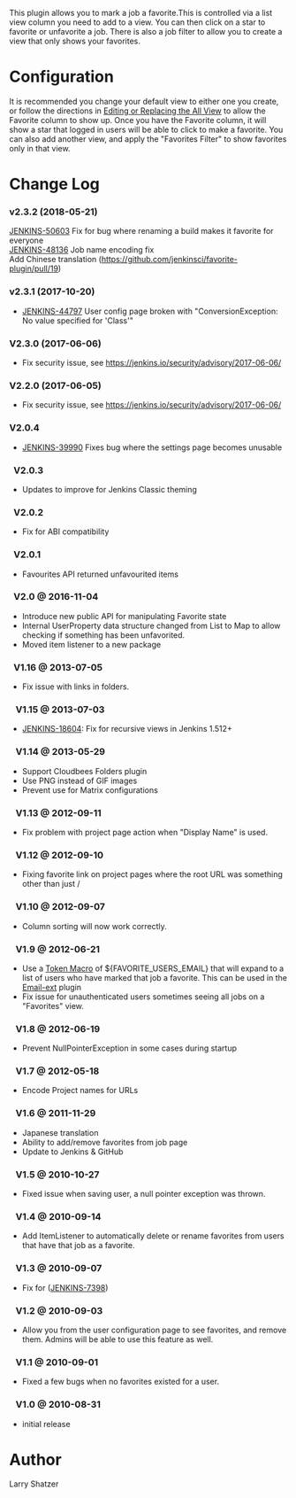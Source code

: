 
This plugin allows you to mark a job a favorite.This is controlled via a
list view column you need to add to a view. You can then click on a star
to favorite or unfavorite a job. There is also a job filter to allow you
to create a view that only shows your favorites.

# Configuration

It is recommended you change your default view to either one you create,
or follow the directions in [Editing or Replacing the All
View](http://localhost:8085/display/JENKINS/Editing+or+Replacing+the+All+View)
to allow the Favorite column to show up. Once you have the Favorite
column, it will show a star that logged in users will be able to click
to make a favorite. You can also add another view, and apply the
"Favorites Filter" to show favorites only in that view.

# Change Log

### v2.3.2 (2018-05-21)

[JENKINS-50603](https://issues.jenkins-ci.org/browse/JENKINS-50603) Fix
for bug where renaming a build makes it favorite for everyone  
[JENKINS-48136](https://issues.jenkins-ci.org/browse/JENKINS-48136) Job
name encoding fix  
Add Chinese translation
(<https://github.com/jenkinsci/favorite-plugin/pull/19>)

### v2.3.1 (2017-10-20)

-   [JENKINS-44797](https://issues.jenkins-ci.org/browse/JENKINS-44797) User
    config page broken with "ConversionException: No value specified for
    'Class'"

### V2.3.0 (2017-06-06)

-   Fix security issue, see
    <https://jenkins.io/security/advisory/2017-06-06/>

### V2.2.0 (2017-06-05)

-   Fix security issue, see
    <https://jenkins.io/security/advisory/2017-06-06/>

### V2.0.4

-   [JENKINS-39990](https://issues.jenkins-ci.org/browse/JENKINS-39990) Fixes
    bug where the settings page becomes unusable 

###   V2.0.3

-   Updates to improve for Jenkins Classic theming

###   V2.0.2

-   Fix for ABI compatibility

###   V2.0.1

-   Favourites API returned unfavourited items

###   V2.0 @ 2016-11-04

-   Introduce new public API for manipulating Favorite state
-   Internal UserProperty data structure changed from List to Map to
    allow checking if something has been unfavorited.
-   Moved item listener to a new package

###   V1.16 @ 2013-07-05

-   Fix issue with links in folders.

###    V1.15 @ 2013-07-03

-   [JENKINS-18604](https://issues.jenkins-ci.org/browse/JENKINS-18604):
    Fix for recursive views in Jenkins 1.512+

###    V1.14 @ 2013-05-29

-   Support Cloudbees Folders plugin
-   Use PNG instead of GIF images
-   Prevent use for Matrix configurations

###    V1.13 @ 2012-09-11

-   Fix problem with project page action when "Display Name" is used.

###    V1.12 @ 2012-09-10

-   Fixing favorite link on project pages where the root URL was
    something other than just /

###    V1.10 @ 2012-09-07

-   Column sorting will now work correctly.

###    V1.9 @ 2012-06-21

-   Use a [Token
    Macro](http://localhost:8085/display/JENKINS/Token+Macro+Plugin) of
    ${FAVORITE\_USERS\_EMAIL} that will expand to a list of users who
    have marked that job a favorite. This can be used in the
    [Email-ext](http://localhost:8085/display/JENKINS/Email-ext+plugin) plugin
-   Fix issue for unauthenticated users sometimes seeing all jobs on a
    "Favorites" view.

###    V1.8 @ 2012-06-19

-   Prevent NullPointerException in some cases during startup

###    V1.7 @ 2012-05-18

-   Encode Project names for URLs

###    V1.6 @ 2011-11-29

-   Japanese translation
-   Ability to add/remove favorites from job page
-   Update to Jenkins & GitHub

###    V1.5 @ 2010-10-27

-   Fixed issue when saving user, a null pointer exception was thrown.

###    V1.4 @ 2010-09-14

-   Add ItemListener to automatically delete or rename favorites from
    users that have that job as a favorite.

###    V1.3 @ 2010-09-07

-   Fix for
    ([JENKINS-7398](https://issues.jenkins-ci.org/browse/JENKINS-7398))

###    V1.2 @ 2010-09-03

-   Allow you from the user configuration page to see favorites, and
    remove them. Admins will be able to use this feature as well.

###    V1.1 @ 2010-09-01

-   Fixed a few bugs when no favorites existed for a user.

###    V1.0 @ 2010-08-31

-   initial release

# Author

Larry Shatzer
